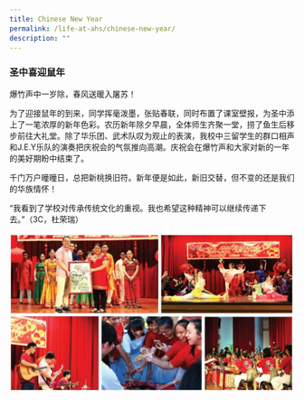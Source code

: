 ```yaml
---
title: Chinese New Year
permalink: /life-at-ahs/chinese-new-year/
description: ""
---
```

### 圣中喜迎鼠年

爆竹声中一岁除，春风送暖入屠苏！

为了迎接鼠年的到来，同学挥毫泼墨，张贴春联，同时布置了课室壁报，为圣中添上了一笔浓厚的新年色彩。农历新年除夕早晨，全体师生齐聚一堂，捞了鱼生后移步前往大礼堂。除了华乐团、武术队叹为观止的表演，我校中三留学生的群口相声和J.E.Y乐队的演奏把庆祝会的气氛推向高潮。庆祝会在爆竹声和大家对新的一年的美好期盼中结束了。

千门万户曈曈日，总把新桃换旧符。新年便是如此，新旧交替，但不变的还是我们的华族情怀！

“我看到了学校对传承传统文化的重视。我也希望这种精神可以继续传递下去。”（3C，杜荣瑞）

![cny](/images/cny.png)